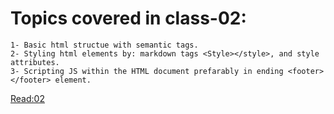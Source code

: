 # Topics covered in class-02:
    1- Basic html structue with semantic tags.
    2- Styling html elements by: markdown tags <Style></style>, and style attributes.
    3- Scripting JS within the HTML document prefarably in ending <footer></footer> element.
    
   [Read:02](https://abed-77.github.io/reading-notes/Read:02)
    
